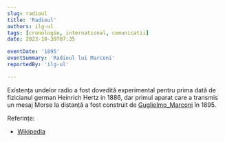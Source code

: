 ```yaml
---
slug: radioul
title: 'Radioul'
authors: ilg-ul
tags: [cronologie, international, comunicatii]
date: 2023-10-30T07:35

eventDate: '1895'
eventSummary: 'Radioul lui Marconi'
reportedBy: 'ilg-ul'

---
```


Existența undelor radio a fost dovedită experimental pentru prima dată de
fizicianul german Heinrich Hertz in 1886, dar primul aparat care a transmis un
mesaj Morse la distanță a fost construit de
[Guglielmo_Marconi](https://en.wikipedia.org/wiki/Guglielmo_Marconi)
în 1895.

Referințe:

- [Wikipedia](https://en.wikipedia.org/wiki/Radio#History)
